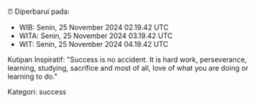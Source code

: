 ⏰ Diperbarui pada:
- WIB: Senin, 25 November 2024 02.19.42 UTC
- WITA: Senin, 25 November 2024 03.19.42 UTC
- WIT: Senin, 25 November 2024 04.19.42 UTC

Kutipan Inspiratif:
"Success is no accident. It is hard work, perseverance, learning, studying, sacrifice and most of all, love of what you are doing or learning to do."


Kategori: success

